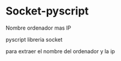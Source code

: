 # Socket-pyscript
Nombre ordenador mas IP

pyscript 
libreria socket

para extraer el nombre del ordenador y la ip
